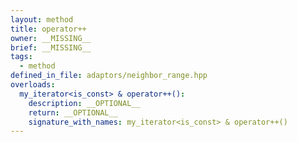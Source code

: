 ```yaml
---
layout: method
title: operator++
owner: __MISSING__
brief: __MISSING__
tags:
  - method
defined_in_file: adaptors/neighbor_range.hpp
overloads:
  my_iterator<is_const> & operator++():
    description: __OPTIONAL__
    return: __OPTIONAL__
    signature_with_names: my_iterator<is_const> & operator++()
---
```

